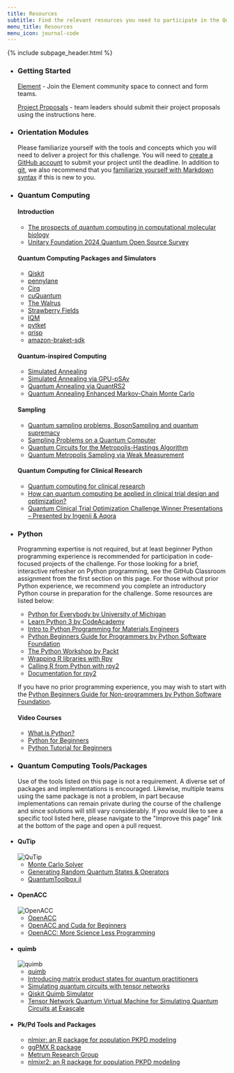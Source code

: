 ```yaml
---
title: Resources
subtitle: Find the relevant resources you need to participate in the Quantum Challenge 2025
menu_title: Resources
menu_icon: journal-code
---
```


{% include subpage_header.html %}

<section class="px-5 max-w-screen-lg mx-auto text-white py-10 gap-4 flex flex-col  ">

<ul class="grid grid-cols-1 md:grid-cols-2 gap-4 prose prose-invert space-y-10 align-items-start justify-items-start" >

<li class="border border-electron/25  p-4">

<h3 class="mt-1">Getting Started</h3>

<p><a href="https://matrix.to/#/#mqs-community-space:mozilla.org">Element</a> - Join the Element community space to connect and form teams.</p>

<p><a href="_/../submission.md">Project Proposals</a> - team leaders should submit their project proposals using the instructions here.</p>

</li>

<li class="border border-electron/25  p-4">

<h3 class="mt-1">Orientation Modules</h3>

<p>Please familiarize yourself with the tools and concepts which you will need to deliver a project for this challenge.
You will need to <a href="https://github.com/join">create a GitHub account</a> to submit your project until the deadline.
In addition to <a href="https://git-scm.com/">git</a>, we also recommend that you <a href="https://docs.github.com/en/get-started/writing-on-github/getting-started-with-writing-and-formatting-on-github/basic-writing-and-formatting-syntax">familiarize yourself with Markdown syntax</a> if this is new to you.
</p>
</li>


<li class="border border-electron/25  p-4">

<h3 class="mt-1">Quantum Computing</h3>

<h4 class="mt-1">Introduction</h4>

<ul class="list-disc list-outside">
<li><a target="_blank" href="https://wires.onlinelibrary.wiley.com/doi/10.1002/wcms.1481">The prospects of quantum computing in computational molecular biology</a></li>

<li><a target="_blank" href="https://unitaryfoundation.github.io/survey-2024/">Unitary Foundation 2024 Quantum Open Source Survey</a></li>
</ul>

<h4>Quantum Computing Packages and Simulators</h4>
<ul class="list-disc list-outside">
<li><a  target="_blank" href="https://qiskit.github.io/qiskit-aer/">Qiskit</a></li>

<li><a  target="_blank" href="https://pennylane.ai/devices">pennylane</a></li>

<li><a  target="_blank" href="https://quantumai.google/cirq/simulate">Cirq</a></li>

<li><a  target="_blank" href="https://docs.nvidia.com/cuda/cuquantum/latest/overview.html#quantum-circuit-simulation">cuQuantum</a></li>

<li><a  target="_blank" href="https://the-walrus.readthedocs.io/en/latest/">The Walrus</a></li>

<li><a  target="_blank" href="https://strawberryfields.readthedocs.io/en/stable/introduction/introduction.html">Strawberry Fields</a></li>

<li><a  target="_blank" href="https://docs.meetiqm.com/">IQM</a></li>

<li><a  target="_blank" href="https://docs.quantinuum.com/tket/api-docs/index.html">pytket</a></li>

<li><a  target="_blank" href="https://qrisp.eu/index.html">qrisp</a></li>

<li><a  target="_blank" href="https://github.com/amazon-braket/amazon-braket-sdk-python">amazon-braket-sdk</a></li>
</ul>

<h4 >Quantum-inspired Computing</h4>
<ul class="list-disc list-outside">
<li><a target="_blank" href="https://www.nature.com/articles/s41598-025-90520-3">Simulated Annealing</a></li>

<li><a target="_blank" href="https://github.com/nonizawa/GPU-pSAv">Simulated Annealing via GPU-pSAv</a></li>

<li><a target="_blank" href="https://github.com/cool-japan/quantrs">Quantum Annealing via QuantRS2</a></li>

<li><a target="_blank" href="https://arxiv.org/abs/2502.08060">Quantum Annealing Enhanced Markov-Chain Monte Carlo</a></li>
</ul>

<h4>Sampling</h4>

<ul class="list-disc list-outside">
<li><a target="_blank" href="https://www.nature.com/articles/s41534-017-0018-2">Quantum sampling problems, BosonSampling and quantum supremacy</a></li>

<li><a target="_blank" href="https://arxiv.org/abs/2402.16341">Sampling Problems on a Quantum Computer</a></li>

<li><a target="_blank" href="https://arxiv.org/abs/2506.11576">Quantum Circuits for the Metropolis-Hastings Algorithm</a></li>

<li><a target="_blank" href="https://arxiv.org/abs/2406.16023">Quantum Metropolis Sampling via Weak Measurement</a></li>
</ul>

<h4 >Quantum Computing for Clinical Research</h4>

<ul class="list-disc list-outside">
<li><a target="_blank" href="https://www.sdu.dk/-/media/files/forskning/dias/research/dias-grantapplication.pdf">Quantum computing for clinical research</a></li>

<li><a target="_blank" href="https://doi.org/10.1016/j.tips.2024.08.005">How can quantum computing be applied in clinical trial design and optimization?</a></li>

<li><a target="_blank" href="https://www.youtube.com/watch?v=peazYkETsUY">Quantum Clinical Trial Optimization Challenge Winner Presentations – Presented by Ingenii & Aqora</a></li>
</ul>

</li>

<li class="border border-electron/25  p-4">

<h3 class="mt-1">Python</h3>

<p>Programming expertise is not required, but at least beginner Python programming experience is recommended for participation in code-focused projects of the challenge. For those looking for a brief, interactive refresher on Python programming, see the GitHub Classroom assignment from the first section on this page. For those without prior Python experience, we recommend you complete an introductory Python course in preparation for the challenge. Some resources are listed below:</p>

<ul class="list-disc list-outside">
<li><a href="https://www.coursera.org/specializations/python">Python for Everybody by University of Michigan</a></li>

<li><a href="https://www.codecademy.com/learn/learn-python-3">Learn Python 3 by CodeAcademy</a></li>

<li><a href="https://youtube.com/playlist?list=PLL0SWcFqypCmkHClksnGlab3wglEVMqNN">Intro to Python Programming for Materials Engineers</a></li>

<li><a href="https://wiki.python.org/moin/BeginnersGuide/Programmers">Python Beginners Guide for Programmers by Python Software Foundation</a></li>

<li><a href="https://courses.packtpub.com/courses/python">The Python Workshop by Packt</a></li>

<li><a href="https://people.duke.edu/~ccc14/sta-663/WrappingRLibraries.html">Wrapping R libraries with Rpy</a></li>

<li><a href="https://rviews.rstudio.com/2022/05/25/calling-r-from-python-with-rpy2/">Calling R from Python with rpy2</a></li>

<li><a href="https://rpy2.github.io/doc/v2.9.x/html/index.html">Documentation for rpy2</a></li>
</ul>

<p> If you have no prior programming experience, you may wish to start with the <a href="https://www.python.org/about/gettingstarted/">Python Beginners Guide for Non-programmers by Python Software Foundation</a>.</p>

<h4> Video Courses</h4>

<ul class="list-disc list-outside">
<li><a href="https://www.youtube.com/watch?v=x7X9w_GIm1s">What is Python?</a></li>

<li><a href="https://www.youtube.com/watch?v=s_ht4AKnTo0">Python for Beginners</a></li>

<li><a href="https://www.youtube.com/watch?v=rfscVS0vtbw">Python Tutorial for Beginners</a></li>
</ul>

</li>

<li class="border border-electron/25  p-4">

<h3 class="mt-1">Quantum Computing Tools/Packages</h3>

<p>Use of the tools listed on this page is not a requirement.
A diverse set of packages and implementations is encouraged.
Likewise, multiple teams using the same package is not a problem, in part because implementations can remain private during the course of the challenge and since solutions will still vary considerably.
If you would like to see a specific tool listed here, please navigate to the "Improve this page" link at the bottom of the page and open a pull request.</p>

</li>

<li class="border border-electron/25 p-4">

<h4 class="mt-1">QuTip</h4>

<img src="https://qutip.org/images/logo.png" alt="QuTip" style="width=150px">

<ul class="list-disc list-outside">
<li><a target="_blank" href="https://qutip.readthedocs.io/en/latest/guide/dynamics/dynamics-monte.html">Monte Carlo Solver</a></li>

<li><a target="_blank" href="https://qutip.readthedocs.io/en/latest/guide/guide-random.html">Generating Random Quantum States & Operators</a></li>

<li><a target="_blank" href="https://github.com/qutip/QuantumToolbox.jl">QuantumToolbox.jl</a></li>
</ul>
</li>

<li class="border border-electron/25  p-4">

<h4 class="mt-1">OpenACC</h4>

<img src="https://d29g4g2dyqv443.cloudfront.net/sites/default/files/akamai/computeworks/images/OpenACC-logo-tagline-2C-RGB.png" alt="OpenACC" style="width=150px">

<ul class="list-disc list-outside">
<li><a target="_blank" href="https://www.openacc.org/">OpenACC</a></li>
<li><a target="_blank" href="https://enccs.github.io/OpenACC-CUDA-beginners/">OpenACC and Cuda for Beginners</a></li>

<li><a target="_blank" href="https://developer.nvidia.com/openacc">OpenACC: More Science Less Programming</a></li>
</ul>

</li>

<li class="border border-electron/25  p-4">

<h4 class="mt-1">quimb</h4>
<img src="https://quimb.readthedocs.io/en/latest/_static/quimb_logo_title.png" alt="quimb" style="width=150px">
<ul class="list-disc list-outside">
<li><a target="_blank" href="https://quimb.readthedocs.io/en/latest/">quimb</a></li>

<li><a target="_blank" href="https://pennylane.ai/qml/demos/tutorial_mps">Introducing matrix product states for quantum practitioners</a></li>

<li><a target="_blank" href="https://www.icfo.eu/download-file/files/event_documents/30032023132546000000.pdf">Simulating quantum circuits with tensor networks</a></li>

<li><a target="_blank" href="https://docs.quantum.ibm.com/api/qiskit-addon-aqc-tensor/simulation-quimb-quimb-simulator">Qiskit Quimb Simulator</a></li>

<li><a target="_blank" href="https://arxiv.org/abs/2104.10523">Tensor Network Quantum Virtual Machine for Simulating Quantum Circuits at Exascale</a></li>
</ul>

</li>

<li class="border border-electron/25  p-4">

<h4 class="mt-1">Pk/Pd Tools and Packages</h4>

<ul class="list-disc list-outside">
<li><a target="_blank" href="https://nlmixr2.org/">nlmixr: an R package for population PKPD modeling</a></li>

<li><a target="_blank" href="https://github.com/ggPMXdevelopment/ggPMX">ggPMX R package</a></li>

<li><a target="_blank" href="https://github.com/metrumresearchgroup">Metrum Research Group</a></li>

<li><a target="_blank" href="https://github.com/metrumresearchgroup/nlmixr2">nlmixr2: an R package for population PKPD modeling</a></li>
</ul>

</li>

</ul> 
</section>
